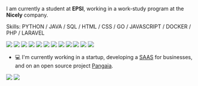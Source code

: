 
I am currently a student at **EPSI**, working in a work-study program at the **Nicely** company.

Skills: PYTHON / JAVA / SQL / HTML / CSS / GO / JAVASCRIPT / DOCKER / PHP / LARAVEL 


![](https://img.shields.io/badge/Python-3776AB?style=for-the-badge&logo=python&logoColor=white) ![](https://img.shields.io/badge/Java-ED8B00?style=for-the-badge&logo=openjdk&logoColor=white) ![](https://img.shields.io/badge/GNU%20Bash-4EAA25?style=for-the-badge&logo=GNU%20Bash&logoColor=white) ![](https://img.shields.io/badge/Linux-FCC624?style=for-the-badge&logo=linux&logoColor=black) ![](https://img.shields.io/badge/HTML-239120?style=for-the-badge&logo=html5&logoColor=white) ![](https://img.shields.io/badge/CSS-239120?&style=for-the-badge&logo=css3&logoColor=white)
![](https://img.shields.io/badge/go-%2300ADD8.svg?style=for-the-badge&logo=go&logoColor=white)
![](https://img.shields.io/badge/javascript-%23323330.svg?style=for-the-badge&logo=javascript&logoColor=%23F7DF1E)
![](https://img.shields.io/badge/markdown-%23000000.svg?style=for-the-badge&logo=markdown&logoColor=white)
![](https://img.shields.io/badge/php-%23777BB4.svg?style=for-the-badge&logo=php&logoColor=white)
![](https://img.shields.io/badge/laravel-%23FF2D20.svg?style=for-the-badge&logo=laravel&logoColor=white)
![](https://img.shields.io/badge/docker-%230db7ed.svg?style=for-the-badge&logo=docker&logoColor=white)

- 💻 I'm currently working in a startup, developing a [SAAS](https://nicely.dev/) for businesses, and on an open source project [Pangaia](https://framagit.org/gardeners).

  
![](http://github-profile-summary-cards.vercel.app/api/cards/profile-details?username=Ptitlu42&theme=2077) 
![](http://github-profile-summary-cards.vercel.app/api/cards/most-commit-language?username=Ptitlu42&theme=2077) 



                                                     


  

 

